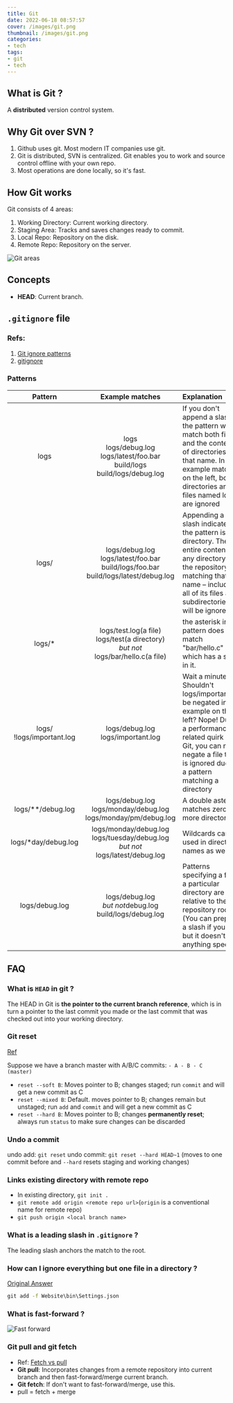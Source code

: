 ```yaml
---
title: Git
date: 2022-06-18 08:57:57
cover: /images/git.png
thumbnail: /images/git.png
categories:
- tech
tags: 
- git
- tech
---
```

## What is Git ?
A **distributed** version control system.

## Why Git over SVN ?
1. Github uses git. Most modern IT companies use git.
2. Git is distributed, SVN is centralized. Git enables you to work and source control offline with your own repo.
3. Most operations are done locally, so it's fast.

## How Git works
Git consists of 4 areas:
1. Working Directory: Current working directory.
2. Staging Area: Tracks and saves changes ready to commit.
3. Local Repo: Repository on the disk.
4. Remote Repo: Repository on the server.

![Git areas](/images/git_areas.png)

## Concepts
- **HEAD**: Current branch.


## `.gitignore` file
### Refs:
1. [Git ignore patterns](https://gist.github.com/jstnlvns/ebaa046fae16543cc9efc7f24bcd0e31)
2. [gitignore](https://git-scm.com/docs/gitignore)

### Patterns
|Pattern|Example matches|Explanation|
|:-----:|:-----:|:-----|
|logs|logs<br />logs/debug.log<br />logs/latest/foo.bar<br />build/logs<br />build/logs/debug.log|If you don't append a slash, the pattern will match both files and the contents of directories with that name. In the example matches on the left, both directories and files named logs are ignored|
|logs/|logs/debug.log<br />logs/latest/foo.bar<br />build/logs/foo.bar<br />build/logs/latest/debug.log|Appending a slash indicates the pattern is a directory. The entire contents of any directory in the repository matching that name – including all of its files and subdirectories – will be ignored|
|logs/*|logs/test.log(a file)<br />logs/test(a directory)<br /><i>but not</i><br />logs/bar/hello.c(a file)|the asterisk in the pattern does not match "bar/hello.c" which has a slash in it.|
|logs/<br />!logs/important.log|logs/debug.log<br />logs/important.log|Wait a minute! Shouldn't logs/important.log be negated in the example on the left? Nope! Due to a performance-related quirk in Git, you can not negate a file that is ignored due to a pattern matching a directory|
|logs/**/debug.log|logs/debug.log<br />logs/monday/debug.log<br />logs/monday/pm/debug.log|A double asterisk matches zero or more directories.|
|logs/*day/debug.log|logs/monday/debug.log<br />logs/tuesday/debug.log<br /><i>but not</i><br />logs/latest/debug.log|Wildcards can be used in directory names as well.|
|logs/debug.log|logs/debug.log<br /><i>but not</i>debug.log<br />build/logs/debug.log|Patterns specifying a file in a particular directory are relative to the repository root. (You can prepend a slash if you like, but it doesn't do anything special.)|

## FAQ
### What is `HEAD` in git ?
The HEAD in Git is **the pointer to the current branch reference**, which is in turn a pointer to the last commit you made or the last commit that was checked out into your working directory.

### Git reset
[Ref](https://stackoverflow.com/questions/3528245/whats-the-difference-between-git-reset-mixed-soft-and-hard)

Suppose we have a branch master with A/B/C commits:
 `- A - B - C (master)`
- `reset --soft B`: Moves pointer to B; changes staged; run `commit` and will get a new commit as C
- `reset --mixed B`: Default. moves pointer to B; changes remain but unstaged; run `add` and `commit` and will get a new commit as C
- `reset --hard B`: Moves pointer to B; changes **permanently reset**; always run `status` to make sure changes can be discarded

### Undo a commit
undo add: `git reset`
undo commit: `git reset --hard HEAD~1` (moves to one commit before and `--hard` resets staging and working changes)

### Links existing directory with remote repo
- In existing directory, `git init .`
- `git remote add origin <remote repo url>`(`origin` is a conventional name for remote repo)
- `git push origin <local branch name>`

### What is a leading slash in `.gitignore` ?
The leading slash anchors the match to the root.

### How can I ignore everything but one file in a directory ?
[Original Answer](https://stackoverflow.com/questions/68945326/how-to-use-gitignore-to-ignore-everything-in-a-directory-except-one-file)
``` bat
git add -f Website\bin\Settings.json
```

### What is fast-forward ?
![Fast forward](/images/fast-forward.png)

### Git pull and git fetch
- Ref: [Fetch vs pull](https://backlog.com/git-tutorial/tw/stepup/stepup3_2.html)
- **Git pull**: Incorporates changes from a remote repository into current branch and then fast-forward/merge current branch.
- **Git fetch**: If don't want to fast-forward/merge, use this.
- pull = fetch + merge
